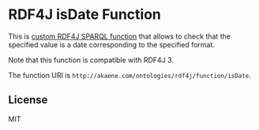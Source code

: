 # RDF4J isDate Function

This is [custom RDF4J SPARQL function](https://rdf4j.org/documentation/tutorials/custom-sparql-functions/) that allows
to check that the specified value is a date corresponding to the specified format.

Note that this function is compatible with RDF4J 3.

The function URI is `http://akaene.com/ontologies/rdf4j/function/isDate`.

## License

MIT
